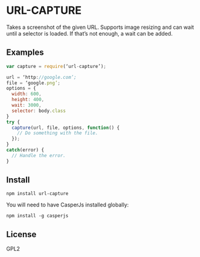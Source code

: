 URL-CAPTURE
===========

Takes a screenshot of the given URL. Supports image resizing and can wait until a selector is loaded. If that’s not enough, a wait can be added.

## Examples

```javascript
var capture = require(‘url-capture’);

url = ‘http://google.com’;
file = ‘google.png’;
options = {
  width: 600,
  height: 400,
  wait: 3000,
  selector: body.class
}
try {
  capture(url, file, options, function() {
    // Do something with the file.
  });
}
catch(error) {
  // Handle the error.
}
```

## Install

    npm install url-capture

You will need to have CasperJs installed globally:

    npm install -g casperjs

## License

GPL2

